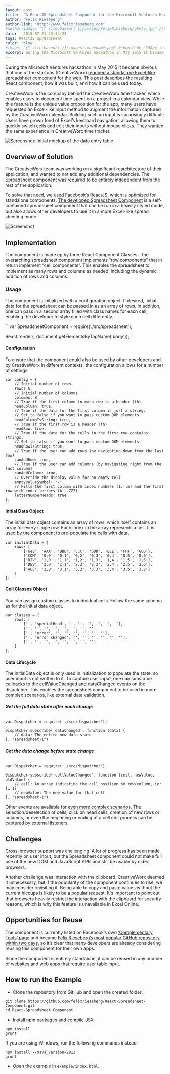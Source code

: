 ```yaml
---
layout: post
title:  "A ReactJS Spreadsheet Component for the Microsoft Ventures Hackathon"
author: "Felix Rieseberg"
author-link: "http://www.felixrieseberg.com"
#author-image: "{{ site.baseurl }}/images/FelixRieseberg/photo.jpg" //should be square dimensions
date:   2015-07-21 23:34:28
tags: ReactJS Spreadsheet
color: "blue"
#image: "{{ site.baseurl }}/images/imagename.png" #should be ~350px tall
excerpt: During the Microsoft Ventures hackathon in May 2015 it became obvious that one of the startups (CreativeWorx) [required a standalone Excel-like spreadsheet component for the web](https://github.com/felixrieseberg/React-Spreadsheet-Component). This post describes the resulting React component, how it was built, and how it can be used today.
---
```


During the Microsoft Ventures hackathon in May 2015 it became obvious that one of the startups (CreativeWorx) [required a standalone Excel-like spreadsheet component for the web](https://github.com/felixrieseberg/React-Spreadsheet-Component). This post describes the resulting React component, how it was built, and how it can be used today.

CreativeWorx is the company behind the CreativeWorx time tracker, which enables users to document time spent on a project in a calendar view. While this feature is the unique value proposition for the app, many users have requested an Excel-like input method to augment the information captured by the CreativeWorx calendar. Building such an input is surprisingly difficult: Users have grown fond of Excel’s keyboard navigation, allowing them to quickly switch cells and edit their inputs without mouse clicks.  They wanted the same experience in CreativeWorx time tracker.

![Screenshot: Initial mockup of the data entry table]({{site.baseurl}}/images/2015-07-21-Microsoft-Ventures-ReactJS-Spreadsheet_images/image001.png)

## Overview of Solution

The CreativeWorx team was working on a significant rearchitecture of their application, and wanted to not add any additional dependencies.  The Spreadsheet component was required to be entirely independent from the rest of the application.

To solve that need, we used [Facebook’s ReactJS](https://facebook.github.io/react/), which is optimized for standalone components. [The developed Spreadsheet Component](https://github.com/felixrieseberg/React-Spreadsheet-Component) is a self-contained spreadsheet component that can be run in a heavily styled mode, but also allows other developers to use it in a more Excel-like spread sheeting mode.

![Screenshot]({{site.baseurl}}/images/2015-07-21-Microsoft-Ventures-ReactJS-Spreadsheet_images/image002.png)

## Implementation

The component is made up by three React Component Classes – the overarching spreadsheet component implements “row components” that in return implement “cell components”. This enables the spreadsheet to implement as many rows and columns as needed, including the dynamic addition of rows and columns.

### Usage

The component is initialized with a configuration object. If desired, initial data for the spreadsheet can be passed in as an array of rows. In addition, one can pass in a second array filled with class names for each cell, enabling the developer to style each cell differently.

``
var SpreadsheetComponent = require('./src/spreadsheet');

React.render(<TableComponent initialData={initialData} config={config} spreadsheetId="1" cellClasses={classes} />, document.getElementsByTagName('body'));
``

#### Configuration

To ensure that the component could also be used by other developers and by CreativeWorx in different contexts, the configuration allows for a number of settings:

```
var config = {
    // Initial number of rows
    rows: 5,
    // Initial number of columns
    columns: 8,
    // True if the first column in each row is a header (th)
    headColumn: true,
    // True if the data for the first column is just a string.
    // Set to false if you want to pass custom DOM elements.
    headColumnIsString: true,
    // True if the first row is a header (th)
    headRow: true,
    // True if the data for the cells in the first row contains strings.
    // Set to false if you want to pass custom DOM elements.
    headRowIsString: true,
    // True if the user can add rows (by navigating down from the last row)
    canAddRow: true,
    // True if the user can add columns (by navigating right from the last column)
    canAddColumn: true,
    // Override the display value for an empty cell
    emptyValueSymbol: '-',
    // Fills the first column with index numbers (1...n) and the first row with index letters (A...ZZZ)
    letterNumberHeads: true
};
```

#### Initial Data Object

The initial data object contains an array of rows, which itself contains an array for every single row. Each index in the array represents a cell. It is used by the component to pre-populate the cells with data.

```
var initialData = {
    rows: [
        ['Key', 'AAA', 'BBB', 'CCC', 'DDD', 'EEE', 'FFF', 'GGG'],
        ['COM', '0,0', '0,1', '0,2', '0,3', '0,4', '0,5', '0,6'],
        ['DIV', '1,0', '1,1', '1,2', '1,3', '1,4', '1,5', '1,6'],
        ['DEV', '2,0', '2,1', '2,2', '2,3', '2,4', '2,5', '2,6'],
        ['ACC', '3,0', '3,1', '3,2', '3,3', '3,4', '3,5', '3,6']
    ]
};
```

#### Cell Classes Object

You can assign custom classes to individual cells. Follow the same schema as for the initial data object.

```
var classes = {
    rows: [
        ['', 'specialHead', '', '', '', '', '', ''],
        ['', '', '', '', '', '', '', ''],
        ['', 'error', '', '', '', '', '', ''],
        ['', 'error changed', '', '', '', '', '', ''],
        ['', '', '', '', '', '', '', '']
    ]
};
```

#### Data Lifecycle

The initialData object is only used in initialization to populate the state, so user input is not written to it. To capture user input, one can subscribe callbacks to the cellValueChanged and dataChanged events on the dispatcher. This enables the spreadsheet component to be used in more complex scenarios, like external data validation.

###### **Get the full data state after each change**

```
var Dispatcher = require('./src/dispatcher');

Dispatcher.subscribe('dataChanged', function (data) {
    // data: The entire new data state
}, "spreadsheet-1")
```

###### **Get the data change before state change**

```
var Dispatcher = require('./src/dispatcher');

Dispatcher.subscribe('cellValueChanged', function (cell, newValue, oldValue) {
    // cell: An array indicating the cell position by row/column, ie: [1,1]
    // newValue: The new value for that cell
}, "spreadsheet-1")
```

Other events are available for [even more complex scenarios](https://github.com/felixrieseberg/React-Spreadsheet-Component/#usage). The selection/deselection of cells, click on head cells, creation of new rows or columns, or even the beginning or ending of a cell edit process can be captured by external listeners.

## Challenges

Cross-browser support was challenging. A lot of progress has been made recently on user input, but the Spreadsheet component could not make full use of the new DOM and JavaScript APIs and still be usable by older browsers.

Another challenge was interaction with the clipboard. CreativeWorx deemed it unnecessary, but if the popularity of the component continues to rise, we may consider revisiting it.  Being able to copy and paste values without the current hiccups is likely to be a popular request. It's important to point out that browsers heavily restrict the interaction with the clipboard for security reasons, which is why this feature is unavailable in Excel Online.

## Opportunities for Reuse

The component is currently listed on Facebook’s own [‘Complementary Tools’ page](https://github.com/facebook/react/wiki/Complementary-Tools) and became [Felix Rieseberg’s most popular GitHub repository within two days](https://github.com/felixrieseberg/React-Spreadsheet-Component), so it’s clear that many developers are already considering reusing this component for their own apps.

Since the component is entirely standalone, it can be reused in any number of websites and web apps that require user table input.

## How to run the Example

- Clone the repository from GitHub and open the created folder:

```
git clone https://github.com/felixrieseberg/React-Spreadsheet-Component.git
cd React-Spreadsheet-Component
```

- Install npm packages and compile JSX

```
npm install
grunt
```

If you are using Windows, run the following commands instead:

```
npm install --msvs_version=2013
grunt
```

- Open the example in `example/index.html`.
